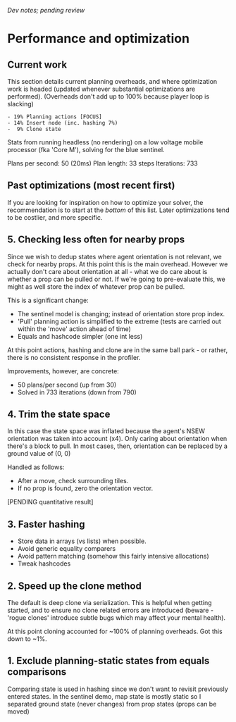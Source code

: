 *Dev notes; pending review*

# Performance and optimization

## Current work

This section details current planning overheads, and where optimization work is headed (updated whenever substantial optimizations are performed).
(Overheads don't add up to 100% because player loop is slacking)

```
- 19% Planning actions [FOCUS]
- 14% Insert node (inc. hashing 7%)
-  9% Clone state
```

Stats from running headless (no rendering) on a low voltage mobile processor (fka 'Core M'), solving for the blue sentinel.

Plans per second: 50 (20ms)
Plan length: 33 steps
Iterations: 733

## Past optimizations (most recent first)

If you are looking for inspiration on how to optimize your solver, the recommendation is to start at the *bottom* of this list. Later optimizations tend to be costlier, and more specific.

## 5. Checking less often for nearby props

Since we wish to dedup states where agent orientation is not relevant, we check for nearby props. At this point this is the main overhead.
However we actually don't care about orientation at all - what we do care about is whether a prop can be pulled or not. If we're going to pre-evaluate this, we might as well store the index of whatever prop can be pulled.

This is a significant change:
- The sentinel model is changing; instead of orientation store prop index.
- 'Pull' planning action is simplified to the extreme (tests are carried out within the 'move' action ahead of time)
- Equals and hashcode simpler (one int less)

At this point actions, hashing and clone are in the same ball park - or rather, there is no consistent response in the profiler.

Improvements, however, are concrete:
- 50 plans/per second (up from 30)
- Solved in 733 iterations (down from 790)



## 4. Trim the state space

In this case the state space was inflated because the agent's NSEW orientation was taken into account (x4).
Only caring about orientation when there's a block to pull. In most cases, then, orientation can be replaced by a ground value of (0, 0)

Handled as follows:
- After a move, check surrounding tiles.
- If no prop is found, zero the orientation vector.

[PENDING quantitative result]

## 3. Faster hashing

- Store data in arrays (vs lists) when possible.
- Avoid generic equality comparers
- Avoid pattern matching (somehow this fairly intensive allocations)
- Tweak hashcodes

## 2. Speed up the clone method

The default is deep clone via serialization. This is helpful when getting started, and to ensure no clone related errors are introduced (beware - 'rogue clones' introduce subtle bugs which may affect your mental health).

At this point cloning accounted for ~100% of planning overheads. Got this down to ~1%.

## 1. Exclude planning-static states from equals comparisons

Comparing state is used in hashing since we don't want to revisit previously entered states.
In the sentinel demo, map state is mostly static so I separated ground state (never changes) from prop states (props can be moved)
